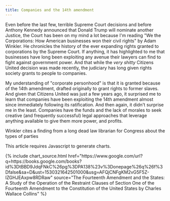 ```yaml
---
title: Companies and the 14th amendment
---
```


Even before the last few, terrible Supreme Court decisions and before Anthony Kennedy announced that Donald Trump will nominate another Justice, the Court has been on my mind a lot because I'm reading "We the Corporations: How American businesses won their civil rights" by Adam Winkler. He chronicles the history of the ever expanding rights granted to corporations by the Supreme Court. If anything, it has highlighted to me that businesses have long been exploiting any avenue their lawyers can find to fight against government power. And that while the _very shitty_ Citizens United decision was made recently, the judiciary has long given rights society grants to people to companies.

My understanding of "corporate personhood" is that it is granted because of the 14th amendment, drafted originally to grant rights to former slaves. And given that Citizens United was just a few years ago, it surprised me to learn that companies have been exploiting the 14th amendment almost since immediately following its ratification. And then again, it didn't surprise me in the least. Companies have the funds and the lack of morales to seek creative (and frequently successful) legal approaches that leverage anything available to give them more power, and profits.

Winkler cites a finding from a long dead law librarian for Congress about the types of parties

<div class="chart-container no-js" id="outages-differences">
  <p class="no-js-msg">This article requires Javascript to generate charts.</p>
  <div class="chart"></div>
  <div class="caption mono"></div>
  <div class="mono">
    {% include chart_source.html href="https://www.google.com/url?q=https://books.google.com/books?id%3DtBBD9JdqFNkC%26pg%3DPA138%23v%3Donepage%26q%26f%3Dfalse&sa=D&ust=1530321642501000&usg=AFQjCNFgKM2vG5F5Z-IZGHJEAxpw8RDRaw" source="The Fourteenth Amendment and the States: A Study of the Operation of the Restraint Clauses of Section One of the Fourteenth Amendment to the Constitution of the United States by Charles Wallace Collins" %}
  </div>
</div>

<script src="https://unpkg.com/intersection-observer"></script>
<script src="https://unpkg.com/scrollama"></script>
<script src="/js/d3.v5.min.js"></script>
<script src="/js/util.js"></script>
<script src="/js/companies-and-the-fourteenth-amendment.js"></script>
